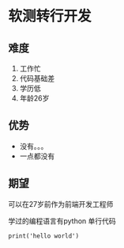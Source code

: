# 软测转行开发
## 难度
1. 工作忙
2. 代码基础差
3. 学历低
4. 年龄26岁

## 优势
+ 没有。。。
+ 一点都没有
## 期望
可以在27岁前作为前端开发工程师

学过的编程语言有python
单行代码

    print('hello world')


